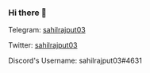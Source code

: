 ### Hi there 👋
Telegram: [sahilrajput03](https://t.me/sahilrajput03)

Twitter: [sahilrajput03](https://twitter.com/freakstarrocks)

Discord's Username: sahilrajput03#4631
<!--
**sahilrajput03/sahilrajput03** is a ✨ _special_ ✨ repository because its `README.md` (this file) appears on your GitHub profile.

Here are some ideas to get you started:

- 🔭 I’m currently working on ...
- 🌱 I’m currently learning ...
- 👯 I’m looking to collaborate on ...
- 🤔 I’m looking for help with ...
- 💬 Ask me about ...
- 📫 How to reach me: ...
- 😄 Pronouns: ...
- ⚡ Fun fact: ...
-->
